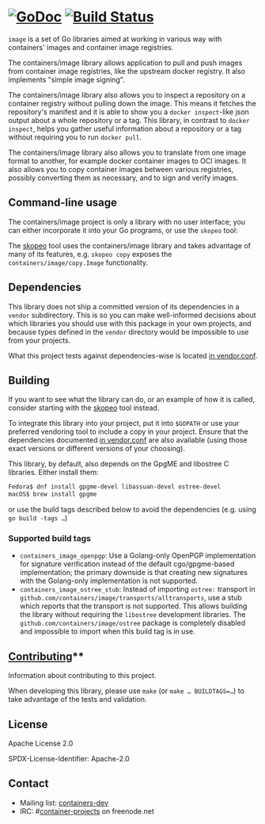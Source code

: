 [![GoDoc](https://godoc.org/github.com/containers/image?status.svg)](https://godoc.org/github.com/containers/image) [![Build Status](https://travis-ci.org/containers/image.svg?branch=master)](https://travis-ci.org/containers/image)
=

`image` is a set of Go libraries aimed at working in various way with
containers' images and container image registries.

The containers/image library allows application to pull and push images from
container image registries, like the upstream docker registry. It also
implements "simple image signing".

The containers/image library also allows you to inspect a repository on a
container registry without pulling down the image. This means it fetches the
repository's manifest and it is able to show you a `docker inspect`-like json
output about a whole repository or a tag. This library, in contrast to `docker
inspect`, helps you gather useful information about a repository or a tag
without requiring you to run `docker pull`.

The containers/image library also allows you to translate from one image format
to another, for example docker container images to OCI images. It also allows
you to copy container images between various registries, possibly converting
them as necessary, and to sign and verify images.

## Command-line usage

The containers/image project is only a library with no user interface;
you can either incorporate it into your Go programs, or use the `skopeo` tool:

The [skopeo](https://github.com/containers/skopeo) tool uses the
containers/image library and takes advantage of many of its features,
e.g. `skopeo copy` exposes the `containers/image/copy.Image` functionality.

## Dependencies

This library does not ship a committed version of its dependencies in a `vendor`
subdirectory.  This is so you can make well-informed decisions about which
libraries you should use with this package in your own projects, and because
types defined in the `vendor` directory would be impossible to use from your projects.

What this project tests against dependencies-wise is located
[in vendor.conf](https://github.com/containers/image/blob/master/vendor.conf).

## Building

If you want to see what the library can do, or an example of how it is called,
consider starting with the [skopeo](https://github.com/containers/skopeo) tool
instead.

To integrate this library into your project, put it into `$GOPATH` or use
your preferred vendoring tool to include a copy in your project.
Ensure that the dependencies documented [in vendor.conf](https://github.com/containers/image/blob/master/vendor.conf)
are also available
(using those exact versions or different versions of your choosing).

This library, by default, also depends on the GpgME and libostree C libraries. Either install them:
```sh
Fedora$ dnf install gpgme-devel libassuan-devel ostree-devel
macOS$ brew install gpgme
```
or use the build tags described below to avoid the dependencies (e.g. using `go build -tags …`)

### Supported build tags

- `containers_image_openpgp`: Use a Golang-only OpenPGP implementation for signature verification instead of the default cgo/gpgme-based implementation;
the primary downside is that creating new signatures with the Golang-only implementation is not supported.
- `containers_image_ostree_stub`: Instead of importing `ostree:` transport in `github.com/containers/image/transports/alltransports`, use a stub which reports that the transport is not supported. This allows building the library without requiring the `libostree` development libraries. The `github.com/containers/image/ostree` package is completely disabled
and impossible to import when this build tag is in use.

## [Contributing](CONTRIBUTING.md)**

Information about contributing to this project.

When developing this library, please use `make` (or `make … BUILDTAGS=…`) to take advantage of the tests and validation.

## License

Apache License 2.0

SPDX-License-Identifier: Apache-2.0

## Contact

- Mailing list: [containers-dev](https://groups.google.com/forum/?hl=en#!forum/containers-dev)
- IRC: #[container-projects](irc://irc.freenode.net:6667/#container-projects) on freenode.net
